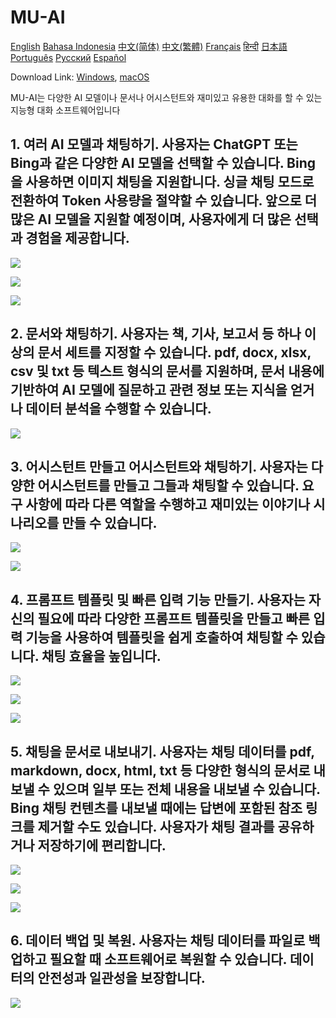# MU-AI

[English](../README.md)
[Bahasa Indonesia](./README-id-ID.md)
[中文(简体)](./README-zh-CN.md)
[中文(繁體)](./README-zh-HK.md)
[Français](./README-fr-FR.md)
[हिन्दी](./README-hi-IN.md)
[日本語](./README-ja-JP.md)
[Português](./README-pt-PT.md)
[Русский](./README-ru-RU.md)
[Español](./README-es-ES.md)

Download Link: [Windows](https://raw.githubusercontent.com/MicroUtil/muai/main/bin/MU-AI_0.1.0_x64-GH.msi.zip),
[macOS](https://raw.githubusercontent.com/MicroUtil/muai/main/bin/MU-AI_0.1.0_x64-GH.dmg)

MU-AI는 다양한 AI 모델이나 문서나 어시스턴트와 재미있고 유용한 대화를 할 수 있는 지능형 대화 소프트웨어입니다

## 1. 여러 AI 모델과 채팅하기. 사용자는 ChatGPT 또는 Bing과 같은 다양한 AI 모델을 선택할 수 있습니다. Bing을 사용하면 이미지 채팅을 지원합니다. 싱글 채팅 모드로 전환하여 Token 사용량을 절약할 수 있습니다. 앞으로 더 많은 AI 모델을 지원할 예정이며, 사용자에게 더 많은 선택과 경험을 제공합니다.

![](https://raw.githubusercontent.com/MicroUtil/muai/main/web/images/dark/1-1.jpg)

![](https://raw.githubusercontent.com/MicroUtil/muai/main/web/images/dark/1-2.jpg)

![](https://raw.githubusercontent.com/MicroUtil/muai/main/web/images/dark/1-3.jpg)

## 2. 문서와 채팅하기. 사용자는 책, 기사, 보고서 등 하나 이상의 문서 세트를 지정할 수 있습니다. pdf, docx, xlsx, csv 및 txt 등 텍스트 형식의 문서를 지원하며, 문서 내용에 기반하여 AI 모델에 질문하고 관련 정보 또는 지식을 얻거나 데이터 분석을 수행할 수 있습니다.

![](https://raw.githubusercontent.com/MicroUtil/muai/main/web/images/dark/2-1.jpg)

## 3. 어시스턴트 만들고 어시스턴트와 채팅하기. 사용자는 다양한 어시스턴트를 만들고 그들과 채팅할 수 있습니다. 요구 사항에 따라 다른 역할을 수행하고 재미있는 이야기나 시나리오를 만들 수 있습니다.

![](https://raw.githubusercontent.com/MicroUtil/muai/main/web/images/dark/3-1.jpg)

![](https://raw.githubusercontent.com/MicroUtil/muai/main/web/images/dark/3-2.jpg)

## 4. 프롬프트 템플릿 및 빠른 입력 기능 만들기. 사용자는 자신의 필요에 따라 다양한 프롬프트 템플릿을 만들고 빠른 입력 기능을 사용하여 템플릿을 쉽게 호출하여 채팅할 수 있습니다. 채팅 효율을 높입니다.

![](https://raw.githubusercontent.com/MicroUtil/muai/main/web/images/dark/4-1.jpg)

![](https://raw.githubusercontent.com/MicroUtil/muai/main/web/images/dark/4-2.jpg)

![](https://raw.githubusercontent.com/MicroUtil/muai/main/web/images/dark/4-3.jpg)

## 5. 채팅을 문서로 내보내기. 사용자는 채팅 데이터를 pdf, markdown, docx, html, txt 등 다양한 형식의 문서로 내보낼 수 있으며 일부 또는 전체 내용을 내보낼 수 있습니다. Bing 채팅 컨텐츠를 내보낼 때에는 답변에 포함된 참조 링크를 제거할 수도 있습니다. 사용자가 채팅 결과를 공유하거나 저장하기에 편리합니다.

![](https://raw.githubusercontent.com/MicroUtil/muai/main/web/images/dark/5-1.jpg)

![](https://raw.githubusercontent.com/MicroUtil/muai/main/web/images/dark/5-2.jpg)

![](https://raw.githubusercontent.com/MicroUtil/muai/main/web/images/dark/5-3.jpg)

## 6. 데이터 백업 및 복원. 사용자는 채팅 데이터를 파일로 백업하고 필요할 때 소프트웨어로 복원할 수 있습니다. 데이터의 안전성과 일관성을 보장합니다.

![](https://raw.githubusercontent.com/MicroUtil/muai/main/web/images/dark/6-1.jpg)

